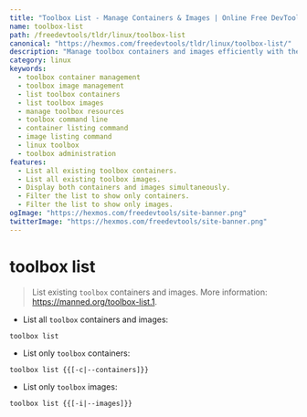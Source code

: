```yaml
---
title: "Toolbox List - Manage Containers & Images | Online Free DevTools by Hexmos"
name: toolbox-list
path: /freedevtools/tldr/linux/toolbox-list
canonical: "https://hexmos.com/freedevtools/tldr/linux/toolbox-list/"
description: "Manage toolbox containers and images efficiently with the toolbox list command.  View containers, images, or both simultaneously. Free online tool, no registration required."
category: linux
keywords:
  - toolbox container management
  - toolbox image management
  - list toolbox containers
  - list toolbox images
  - manage toolbox resources
  - toolbox command line
  - container listing command
  - image listing command
  - linux toolbox
  - toolbox administration
features:
  - List all existing toolbox containers.
  - List all existing toolbox images.
  - Display both containers and images simultaneously.
  - Filter the list to show only containers.
  - Filter the list to show only images.
ogImage: "https://hexmos.com/freedevtools/site-banner.png"
twitterImage: "https://hexmos.com/freedevtools/site-banner.png"
---
```


# toolbox list

> List existing `toolbox` containers and images.
> More information: <https://manned.org/toolbox-list.1>.

- List all `toolbox` containers and images:

`toolbox list`

- List only `toolbox` containers:

`toolbox list {{[-c|--containers]}}`

- List only `toolbox` images:

`toolbox list {{[-i|--images]}}`
